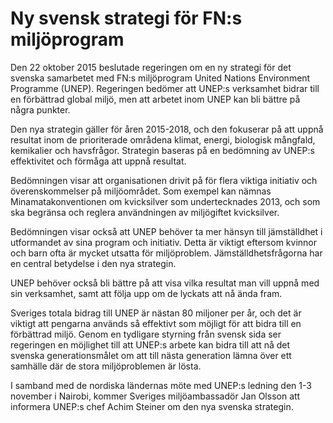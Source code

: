 # Ny svensk strategi för FN:s miljöprogram

Den 22 oktober 2015 beslutade regeringen om en ny strategi för det svenska samarbetet med FN:s miljöprogram United Nations Environment Programme (UNEP). Regeringen bedömer att UNEP:s verksamhet bidrar till en förbättrad global miljö, men att arbetet inom UNEP kan bli bättre på några punkter.


Den nya strategin gäller för åren 2015\-2018, och den fokuserar på att uppnå resultat inom de prioriterade områdena klimat, energi, biologisk mångfald, kemikalier och havsfrågor. Strategin baseras på en bedömning av UNEP:s effektivitet och förmåga att uppnå resultat.

Bedömningen visar att organisationen drivit på för flera viktiga initiativ och överenskommelser på miljöområdet. Som exempel kan nämnas Minamatakonventionen om kvicksilver som undertecknades 2013, och som ska begränsa och reglera användningen av miljögiftet kvicksilver.

Bedömningen visar också att UNEP behöver ta mer hänsyn till jämställdhet i utformandet av sina program och initiativ. Detta är viktigt eftersom kvinnor och barn ofta är mycket utsatta för miljöproblem. Jämställdhetsfrågorna har en central betydelse i den nya strategin.

UNEP behöver också bli bättre på att visa vilka resultat man vill uppnå med sin verksamhet, samt att följa upp om de lyckats att nå ända fram.

Sveriges totala bidrag till UNEP är nästan 80 miljoner per år, och det är viktigt att pengarna används så effektivt som möjligt för att bidra till en förbättrad miljö. Genom en tydligare styrning från svensk sida ser regeringen en möjlighet till att UNEP:s arbete kan bidra till att nå det svenska generationsmålet om att till nästa generation lämna över ett samhälle där de stora miljöproblemen är lösta.

I samband med de nordiska ländernas möte med UNEP:s ledning den 1\-3 november i Nairobi, kommer Sveriges miljöambassadör Jan Olsson att informera UNEP:s chef Achim Steiner om den nya svenska strategin.

